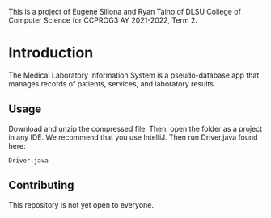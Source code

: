 This is a project of Eugene Sillona and Ryan Taino of DLSU College of Computer Science for CCPROG3 AY 2021-2022, Term 2.

# Introduction
The Medical Laboratory Information System is a pseudo-database app that manages records of patients, services, and laboratory results.
## Usage
Download and unzip the compressed file. Then, open the folder as a project in any IDE. We recommend that you use IntelliJ. Then run Driver.java found here:

```Driver.java```

## Contributing
This repository is not yet open to everyone.
